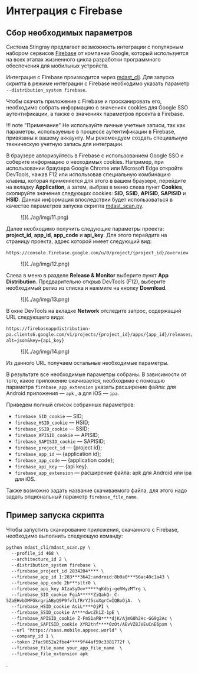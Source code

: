 # Интеграция с Firebase

## Сбор необходимых параметров

Система Stingray предлагает возможность интеграции с популярным набором сервисов [Firebase](https://firebase.google.com/) от компании Google, который используется на всех этапах жизненного цикла разработки программного обеспечения для мобильных устройств.

Интеграция с Firebase производится через [mdast_cli](https://github.com/Dynamic-Mobile-Security/mdast-cli). Для запуска скрипта в режиме интеграции с Firebase необходимо указать параметр `--distribution_system firebase`.

Чтобы скачать приложение с Firebase и просканировать его, необходимо собрать информацию о значениях cookies для Google SSO аутентификации, а также о значениях параметров проекта в Firebase. 

!!! note "Примечание"
    Не используйте личные учетные записи, так как параметры, используемые в процессе аутентификации в Firebase, привязаны к вашему аккаунту. Мы рекомендуем создать специальную техническую учетную запись для интеграции.

В браузере авторизуйтесь в Firebase с использованием Google SSO и соберите информацию о неоходимых cookies. Например, при использовании браузера Google Chrome или Microsoft Edge откройте DevTools, нажав F12 или использовав специальную комбинацию клавиш, которая применяется для этого в вашем браузере, перейдите на вкладку **Application**, а затем, выбрав в меню слева пункт **Cookies**, скопируйте значения следующих cookies: **SID**, **SSID**, **APISID**, **SAPISID** и **HSID**. Данная информация впоследствии будет использоваться в качестве параметров запуска скрипта [mdast_scan.py](https://github.com/Dynamic-Mobile-Security/mdast-cli).

<figure markdown>
![](../ag/img/11.png)
</figure>

Далее необходимо получить следующие параметры проекта: **project_id**, **app_id**, **app_code** и **api_key**. Для этого перейдите на страницу проекта, адрес которой имеет следующий вид:

    https://console.firebase.google.com/u/0/project/{project_id}/overview

<figure markdown>
![](../ag/img/12.png)
</figure>

Слева в меню в разделе **Release & Monitor** выберите пункт **App Distribution**. Предварительно открыв DevTools (F12), выберите необходимый релиз из списка и нажмите на кнопку **Download**.

<figure markdown>
![](../ag/img/13.png)
</figure>

В окне DevTools на вкладке **Network** отследите запрос, содержащий URL следующего вида:

    https://firebaseappdistribution-pa.clients6.google.com/v1/projects/{project_id}/apps/{app_id}/releases/{app_code}:getLatestBinary?alt=json&key={api_key} 
 
<figure markdown>
![](../ag/img/14.png)
</figure>

Из данного URL получаем остальные необходимые параметры.

В результате все необходимые параметры собраны. В зависимости от того, какое приложение скачивается, необходимо с помощью параметра `firebase_app_extension` указать расширение файла: для Android приложения — `apk` , а для iOS — `ipa`.

Приведем полный список собранных параметров:

* `firebase_SID_cookie` — SID;
* `firebase_HSID_cookie` — HSID;
* `firebase_SSID_cookie` — SSID;
* `firebase_APISID_cookie` — APISID;
* `firebase_SAPISID_cookie` — SAPISID;
* `firebase_project_id` — {project id};
* `firebase_app_id` — {application id};
* `firebase_app_code` — {application code};
* `firebase_api_key` — {api key}.
* `firebase_app_extension` — расширение файла: apk для Android или ipa для iOS.

Также возможно задать название скачиваемого файла, для этого надо задать опциональный параметр `firebase_file_name`.

## Пример запуска скрипта

Чтобы запустить сканирование приложения, скачанного с Firebase, необходимо выполнить следующую команду:

    python mdast_cli/mdast_scan.py \
      --profile_id 468 \
      --architecture_id 2 \
      --distribution_system firebase \
      --firebase_project_id 2834204**** \
      --firebase_app_id 1:283***3642:android:8b0a0***56ac40c1a43 \
      --firebase_app_code 2b***sltr0 \
      --firebase_api_key AIzaSyDov*****qKdbj-geRWyzMTrg \
      --firebase_SID_cookie FgiA*****ZiQakQ-_C-5ZaEHvbDMFGkrgriAByQ9P9fv7LfRrYJ5suXgrCwIQBoOjA.  \
      --firebase_HSID_cookie AsiL****OjPI \
      --firebase_SSID_cookie A****dwcZk1Z-1pE \
      --firebase_APISID_cookie Z-FmS1aPB****djK/AjmG0h2Hc-GG9g2Ac \
      --firebase_SAPISID_cookie XYR2tnf****0zOt/AEvVZ8JVEuCnE6pxm \
      --url "https://saas.mobile.appsec.world" \
      --company_id 1 \ 
      --token 2fac9652a2fbe4****9f44af59c3381772f \
      --firebase_file_name your_app_file_name  \
      --firebase_file_extension apk

.